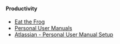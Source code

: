 #### Productivity

* [Eat the Frog](https://blog.noisli.com/what-it-means-to-eat-the-frog/)
* [Personal User Manuals](https://www.linkedin.com/pulse/leaders-need-user-manuals-what-i-learned-writing-mine-abby-falik/)
* [Atlassian - Personal User Manual Setup](https://www.atlassian.com/team-playbook/plays/my-user-manual)
